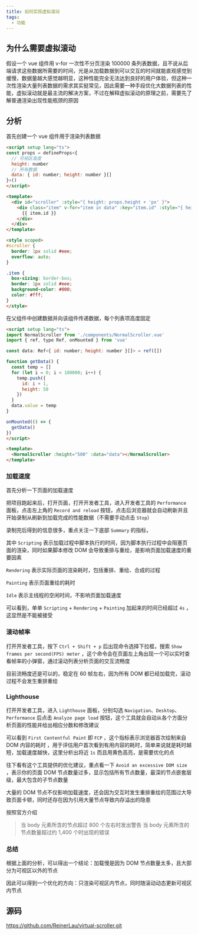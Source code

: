 ```yaml
---
title: 如何实现虚拟滚动
tags:
  - 功能
---
```

## 为什么需要虚拟滚动

假设一个 vue 组件用 v-for 一次性不分页渲染 100000 条列表数据，且不说从后端请求这些数据所需要的时间，光是从加载数据到可以交互的时间就能直观感觉到缓慢，数据量越大感觉越明显，这种性能完全无法达到良好的用户体验，但这种一次性渲染大量列表数据的需求其实挺常见，因此需要一种手段优化大数据列表的性能，虚拟滚动就是最主流的解决方案，不过在解释虚拟滚动的原理之前，需要先了解普通渲染出现性能瓶颈的原因
## 分析

首先创建一个 vue 组件用于渲染列表数据

```html title="src/components/NormalScroller.vue"
<script setup lang="ts">
const props = defineProps<{
  // 可视区高度
  height: number
  // 所有数据
  data: { id: number; height: number }[]
}>()
</script>

<template>
  <div id="scroller" :style="{ height: props.height + 'px' }">
    <div class="item" v-for="item in data" :key="item.id" :style="{ height: item.height + 'px' }">
      {{ item.id }}
    </div>
  </div>
</template>

<style scoped>
#scroller {
  border: 1px solid #eee;
  overflow: auto;
}

.item {
  box-sizing: border-box;
  border: 1px solid #eee;
  background-color: #000;
  color: #fff;
}
</style>
```

在父组件中创建数据并向该组件传递数据，每个列表项高度固定

```html title="src/App.vue"
<script setup lang="ts">
import NormalScroller from './components/NormalScroller.vue'
import { ref, type Ref, onMounted } from 'vue'

const data: Ref<{ id: number; height: number }[]> = ref([])

function getData() {
  const temp = []
  for (let i = 0; i < 100000; i++) {
    temp.push({
      id: i + 1,
      height: 50
    })
  }
  data.value = temp
}

onMounted(() => {
  getData()
})
</script>

<template>
  <NormalScroller :height="500" :data="data"></NormalScroller>
</template>
```

### 加载速度

首先分析一下页面的加载速度

把项目跑起来后，打开页面，打开开发者工具，进入开发者工具的 `Performance` 面板，点击左上角的 `Record and reload` 按钮，点击后浏览器就会自动刷新并且开始录制从刷新到加载完成的性能数据（不需要手动点击 `Stop`）

录制完后得到的信息很多，重点关注一下底部 `Summary` 的指标，

其中 `Scripting` 表示加载过程中脚本执行的时间，因为脚本执行过程中会阻塞页面的渲染，同时如果脚本修改 DOM 会导致重排与重绘，是影响页面加载速度的重要因素

`Rendering` 表示实际页面的渲染耗时，包括重排、重绘、合成的过程

`Painting` 表示页面重绘的耗时

`Idle` 表示主线程的空闲时间，不影响页面加载速度

可以看到，单单 `Scripting` + `Rendering` + `Painting` 加起来的时间已经超过 `4s` ，这显然是不能被接受

### 滚动帧率

打开开发者工具，按下 `Ctrl + Shift + p` 后出现命令选择下拉框，搜索 `Show frames per second(FPS) meter` ，这个命令会在页面左上角出现一个可以实时查看帧率的小弹窗，通过滚动列表分析页面的交互流畅度

目前流畅度还是可以的，稳定在 60 帧左右，因为所有 DOM 都已经加载完，滚动过程不会发生重排重绘

### Lighthouse

打开开发者工具，进入 `Lighthouse` 面板，分别勾选 `Navigation`、`Desktop`、`Performance` 后点击 `Analyze page load` 按钮，这个工具就会自动从各个方面分析页面的性能并给出相应分数和修改建议

可以看到 `First Contentful Paint` 即 `FCP` ，这个指标表示浏览器首次绘制来自 DOM 内容的耗时 ，用于评估用户首次看到有用内容的耗时，简单来说就是耗时越短，加载速度越快，这里分析出将近 `1s` 而且用黄色高亮，是需要优化的点

往下看有这个工具提供的优化建议，重点看一下 `Avoid an excessive DOM size` ，表示你的页面 DOM 节点数量过多，显示包括所有节点数量，最深的节点嵌套层级，最大包含的子节点数量
 
大量的 DOM 节点不仅影响加载速度，还会因为交互时发生重排重绘的范围过大导致页面卡顿，同时还存在因为引用大量节点导致内存溢出的隐患

按照官方介绍

> 当 body 元素所含的节点超过 800 个左右时发出警告
> 当 body 元素所含的节点数量超过约 1,400 个时出现的错误

### 总结

根据上面的分析，可以得出一个结论：加载慢是因为 DOM 节点数量太多，且大部分为可视区以外的节点

因此可以得到一个优化的方向：只渲染可视区内节点，同时随滚动动态更新可视区内节点

## 源码

https://github.com/ReinerLau/virtual-scroller.git